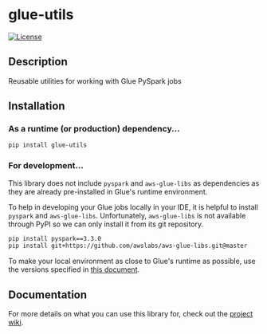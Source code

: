 # glue-utils

[![License](https://img.shields.io/badge/license-MIT-blue.svg)](LICENSE)

## Description

Reusable utilities for working with Glue PySpark jobs

## Installation

### As a runtime (or production) dependency...

```sh
pip install glue-utils
```

### For development...

This library does not include `pyspark` and `aws-glue-libs` as 
dependencies as they are already pre-installed in Glue's runtime 
environment.

To help in developing your Glue jobs locally in your IDE, it is helpful 
to install `pyspark` and `aws-glue-libs`. Unfortunately, `aws-glue-libs` 
is not available through PyPI so we can only install it from its git 
repository.

```sh
pip install pyspark==3.3.0
pip install git+https://github.com/awslabs/aws-glue-libs.git@master
```

To make your local environment as close to Glue's runtime as possible, 
use the versions specified in [this document](https://docs.aws.amazon.com/glue/latest/dg/aws-glue-programming-python-libraries.html#glue-modules-provided).

## Documentation

For more details on what you can use this library for, check out the 
[project wiki](https://github.com/dashmug/glue-utils/wiki).